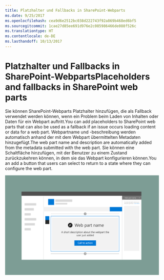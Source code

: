 ```yaml
---
title: Platzhalter und Fallbacks in SharePoint-Webparts
ms.date: 9/25/2017
ms.openlocfilehash: cea9d6e2512bc038d222743f92a869b468ed6bf5
ms.sourcegitcommit: 1cae27d85ee691d976e2c085986466de088f526c
ms.translationtype: HT
ms.contentlocale: de-DE
ms.lasthandoff: 10/13/2017
---
```

# <a name="placeholders-and-fallbacks-in-sharepoint-web-parts"></a><span data-ttu-id="5f67a-102">Platzhalter und Fallbacks in SharePoint-Webparts</span><span class="sxs-lookup"><span data-stu-id="5f67a-102">Placeholders and fallbacks in SharePoint web parts</span></span>


<span data-ttu-id="5f67a-103">Sie können SharePoint-Webparts Platzhalter hinzufügen, die als Fallback verwendet werden können, wenn ein Problem beim Laden von Inhalten oder Daten für ein Webpart auftritt.</span><span class="sxs-lookup"><span data-stu-id="5f67a-103">You can add placeholders to SharePoint web parts that can also be used as a fallback if an issue occurs loading content or data for a web part.</span></span> <span data-ttu-id="5f67a-104">Webpartname und -beschreibung werden automatisch anhand der mit dem Webpart übermittelten Metadaten hinzugefügt.</span><span class="sxs-lookup"><span data-stu-id="5f67a-104">The web part name and description are automatically added from the metadata submitted with the web part.</span></span> <span data-ttu-id="5f67a-105">Sie können eine Schaltfläche hinzufügen, mit der Benutzer zu einem Zustand zurückzukehren können, in dem sie das Webpart konfigurieren können.</span><span class="sxs-lookup"><span data-stu-id="5f67a-105">You an add a button that  users can select to return to a state where they can configure the web part.</span></span>

![Webpart-Platzhalter mit Titel, Beschreibung und Link für Aktionsaufruf](../images/design-placeholders-and-fallbacks.png)